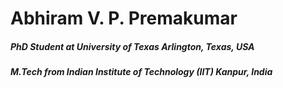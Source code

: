 # Abhiram V. P. Premakumar

##### PhD Student at University of Texas Arlington, Texas, USA
##### M.Tech from Indian Institute of Technology (IIT) Kanpur, India
